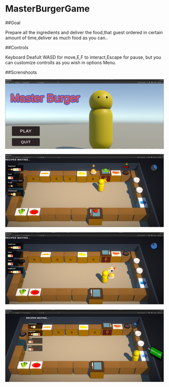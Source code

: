 # MasterBurgerGame

##Goal 

Prepare all the ingredients and deliver the food,that guest ordered in certain amount of time,deliver as much food as you can..

##Controls

Keyboard  Deafult WASD for move,E,F to interact,Escape for pause, but you can customize controlls as you wish in options Menu.

##Screnshoots

![Title screen](https://raw.githubusercontent.com/DarioD19/MasterBurgerGame/main/Screnshoots/MasterBurger.04.png)

![Play Screen01](https://raw.githubusercontent.com/DarioD19/MasterBurgerGame/6c76068a591a133023e4f33bd9111a1d48afd6e2/Screnshoots/MasterBurger.05.png)

![Play Screen02](https://raw.githubusercontent.com/DarioD19/MasterBurgerGame/main/Screnshoots/MasterBurger.03.png)

![Play Screen03](https://raw.githubusercontent.com/DarioD19/MasterBurgerGame/main/Screnshoots/MasterBurger.picture.png)




